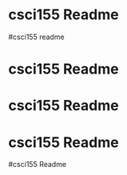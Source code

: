 # csci155 Readme
#csci155 readme
# csci155 Readme
# csci155 Readme
# csci155 Readme
#csci155 Readme
